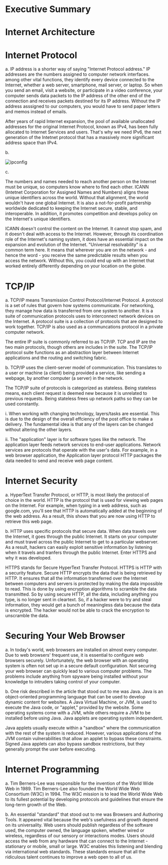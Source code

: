 # Executive Summary

# Internet Architecture

# Internet Protocol

a.  IP address is a shorter way of saying "Internet Protocol address."  IP addresses are the numbers assigned to computer network interfaces.  among other vital functions, they identify every device connected to the Internet, whether a web server, smartphone, mail server, or laptop.  So when you send an email, visit a website, or participate in a video conference, your computer sends data packets to the IP address of the other end of the connection and receives packets destined for its IP address.  Without the IP address asssigned to our computers, you would have to send paper letters and memos instead of emails.

After years of rapid Internet expansion, the pool of available unallocated addresses for the original Internet Protocol, known as IPv4, has been fully allocated to Internet Services and users.  That's why we need IPv6, the next generation of the Intetnet protocol that has a massively more significant address space than IPv4.

b.

![ipconfig](https://user-images.githubusercontent.com/90066230/140929909-5ab67225-5231-4c71-a90e-6d3238d6da42.png)

c. 

The numbers and names needed to reach another person on the Internet must be unique, so computers know where to find each other.  ICANN (Intetnet Corporation for Assigned Names and Numbers) aligns these unique identifiers across the world.  Without that alignment, the world wouldn't have one global Internet.  It is also a not-for-profit partnership worldwide dedicated to keeping the Internet secure, stable, and interoperable.  In addition, it promotes competition and develops policy on the Internet's unique identifiers.

ICANN doesn't control the content on the Internet.  It cannot stop spam, and it doesn't deal with access to the Internet.  However, through its coordination role of the Internet's naming system, it does have an essential impact on the expansion and evolution of the Internet.  "Universal resolvability" is a common term here.  It means that wherever you are on the network - and hence the word - you receive the same predictable results when you access the network.  Without this, you could end up with an Internet that worked entirely differently depending on your location on the globe.

# TCP/IP

a. TCP/IP means Transmission Control Protocol/Internet Protocol.  A protocol is a set of rules that govern how systems communicate.  For networking, they manage how data is transferred from one system to another.  It is a suite of communication protocols uses to interconnect network devices on the Internet.  A protocol suite is a collection of protocols that are designed to work together.  TCP/IP is also used as a communcations protocol in a private computer network.

The entire IP suite is commonly referred to as TCP/IP.  TCP and IP are the two main protocols, though others are includes in the suite.  The TCP/IP protocol suite functions as an abstraction layer between Internet applications and the routing and switching fabric.

b. TCP/IP uses the client-server model of communication.  This translates to a user or machine (a client) being provided a service, like sending a webpage, by another computer (a server) in the network.

The TCP/IP suite of protocols is categorized as stateless.  Being stateless means, each client request is deemed new because it is unrelated to previous requests.  Being stateless frees up network paths so they can be used constantly.

i. When working with changing technology, layers/tasks are essential.  This is due to the design of the overall effciency of the post office to make a delivery.  The fundamental idea is that any of the layers can be changed without altering the other layers.

ii. The "application" layer is for software types like the network.  The application layer feeds network services to end-user applications.  Network services are protocols that operate with the user's data.  For example, in a web browser application, the Application layer protocol HTTP packages the data needed to send and receive web page content.

# Internet Security

a. HyperText Transfer Protocol, or HTTP, is most likely the protocol of choice in the world.  HTTP is the protocol that is used for viewing web pages on the Internet.  For example, when typing in a web address, such as google.com, you'll see that HTTP is automatically added at the beginning of the web address.  As a result, this shows that you are now using HTTP to retrieve this web page.

b. HTTP uses specific protocols that secure data.  When data travels over the Internet, it goes through the public Internet.  It starts on your computer and must travel across the public Internet to get to a particular webserver.  As a result, hackers can easily exploit sensitive information by listening when it travels and tranfers through the public Internet.  Enter HTTPS and why it was developed.

HTTPS stands for Secure HyperText Transfer Protocol.  HTTPS is HTTP with a security feature.  Secure HTTP encrypts the data that is being retrieved by HTTP.  It ensures that all the information transferred over the Internet between computers and servers is protected by making the data impossible to read.  This is done by using encryption algorithms to scramble the data transmitted.  So by using secure HTTP, all the data, including anything you type, is no longer sent in cleartext.  So, if a hacker were to try and steal information, they would get a bunch of meaningless data because the data is encrypted.  The hacker would not be able to crack the encryption to unscramble the data.

# Securing Your Web Browser

a.  In today's world, web browsers are installed on almost every computer.  Due to web browsers' frequent use, it is essential to configure web browsers securely.  Unfortunately, the web browser with an operating system is often not set up in a secure default configuration.  Not securing your web browser can quickly lead to various computer problems.  The problems include anything from spyware being installed without your knowledge to intruders taking control of your computer.

b.  One risk described in the article that stood out to me was Java.  Java is an object-oriented programming language that can be used to develop dynamic content for websites.  A Java Virtual Machine, or JVM, is used to execute the Java code, or "applet," provided by the website.  Some operating systems come with a JVM, while others require a JVM to be installed before using Java.  Java applets are operating system independent.

Java applets usually execute within a "sandbox" where the communication with the rest of the system is reduced.  However, various applications of the JVM contain vulnerabilities that allow an applet to bypass these constraints.  Signed Java applets can also bypass sandbox restrictions, but they generally prompt the user before executing.

# Internet Programming

a.  Tim Berners-Lee was responsible for the invention of the World Wide Web in 1989.  Tim Berners-Lee also founded the World Wide Web Consortium (W3C) in 1994.  The W3C mission is to lead the World Wide Web to its fullest potential by developing protocols and guidelines that ensure the long-term growth of the Web.

b.  An essential "standard" that stood out to me was Browsers and Authoring Tools.  It appeared vital because the web's usefulness and growth depend on its universality.  Web users should publish regardless of the software used, the computer owned, the language spoken, whether wired or wireless, regardless of our sensory or interactions modes.  Users should access the web from any hardware that can connect to the Internet - stationary or mobile, small or large.  W3C enables this listening and blending via international web standards.  These standards ensure that all the ridiculous talent continues to improve a web open to all of us.


